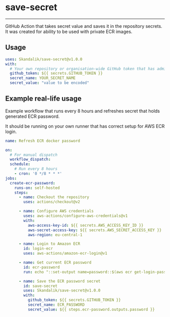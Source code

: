 # save-secret

---
GitHub Action that takes secret value and saves it in the repository secrets.
It was created for ability to be used with private ECR images. 

## Usage

```yaml
uses: Skandalik/save-secret@v1.0.0
with:
  # Your own repository or organisation-wide GitHub token that has administrator write permissions 
  github_token: ${{ secrets.GITHUB_TOKEN }}
  secret_name: YOUR_SECRET_NAME
  secret_value: "value to be encoded"
```

## Example real-life usage

Example workflow that runs every 8 hours and refreshes secret that holds generated ECR password.

It should be running on your own runner that has correct setup for AWS ECR login.

```yaml
name: Refresh ECR docker password

on:
  # For manual dispatch
  workflow_dispatch:
  schedule:
    # Run every 8 hours
    - cron: '0 */8 * * *'
jobs:
  create-ecr-password:
    runs-on: self-hosted
    steps:
      - name: Checkout the repository
        uses: actions/checkout@v2

      - name: Configure AWS credentials
        uses: aws-actions/configure-aws-credentials@v1
        with:
          aws-access-key-id: ${{ secrets.AWS_ACCESS_KEY_ID }}
          aws-secret-access-key: ${{ secrets.AWS_SECRET_ACCESS_KEY }}
          aws-region: eu-central-1

      - name: Login to Amazon ECR
        id: login-ecr
        uses: aws-actions/amazon-ecr-login@v1

      - name: Get current ECR password
        id: ecr-password
        run: echo "::set-output name=password::$(aws ecr get-login-password)"

      - name: Save the ECR password secret
        id: save-secret
        uses: Skandalik/save-secret@v1.0.0
        with:
          github_token: ${{ secrets.GITHUB_TOKEN }}
          secret_name: ECR_PASSWORD
          secret_value: ${{ steps.ecr-password.outputs.password }} 
```
